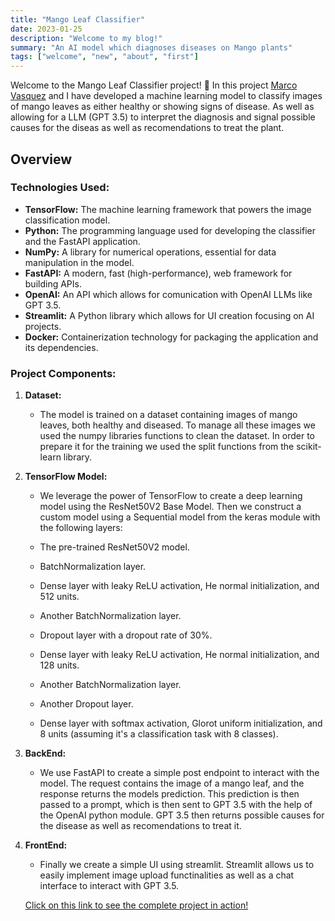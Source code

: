 ```yaml
---
title: "Mango Leaf Classifier"
date: 2023-01-25
description: "Welcome to my blog!"
summary: "An AI model which diagnoses diseases on Mango plants"
tags: ["welcome", "new", "about", "first"]
---
```


Welcome to the Mango Leaf Classifier project! 🌿 In this project [Marco Vasquez](https://www.linkedin.com/in/marco-fidel-vasquez-rivera/) and I have developed a machine learning model to classify images of mango leaves as either healthy or showing signs of disease. As well as allowing for a LLM (GPT 3.5) to interpret the diagnosis and signal possible causes for the diseas as well as recomendations to treat the plant.

## Overview

### Technologies Used:

- **TensorFlow:** The machine learning framework that powers the image classification model.
- **Python:** The programming language used for developing the classifier and the FastAPI application.
- **NumPy:** A library for numerical operations, essential for data manipulation in the model.
- **FastAPI:** A modern, fast (high-performance), web framework for building APIs.
- **OpenAI:** An API which allows for comunication with OpenAI LLMs like GPT 3.5.
- **Streamlit:** A Python library which allows for UI creation focusing on AI projects.
- **Docker:** Containerization technology for packaging the application and its dependencies.

### Project Components:

1. **Dataset:**

   - The model is trained on a dataset containing images of mango leaves, both healthy and diseased. To manage all these images we used the numpy libraries functions to clean the dataset. In order to prepare it for the training we used the split functions from the scikit-learn library.

2. **TensorFlow Model:**

   - We leverage the power of TensorFlow to create a deep learning model using the ResNet50V2 Base Model. Then we construct a custom model using a Sequential model from the keras module with the following layers:

   - The pre-trained ResNet50V2 model.
   - BatchNormalization layer.
   - Dense layer with leaky ReLU activation, He normal initialization, and 512 units.
   - Another BatchNormalization layer.
   - Dropout layer with a dropout rate of 30%.
   - Dense layer with leaky ReLU activation, He normal initialization, and 128 units.
   - Another BatchNormalization layer.
   - Another Dropout layer.
   - Dense layer with softmax activation, Glorot uniform initialization, and 8 units (assuming it's a classification task with 8 classes).

3. **BackEnd:**

   - We use FastAPI to create a simple post endpoint to interact with the model. The request contains the image of a mango leaf, and the response returns the models prediction. This prediction is then passed to a prompt, which is then sent to GPT 3.5 with the help of the OpenAI python module. GPT 3.5 then returns possible causes for the disease as well as recomendations to treat it.

4. **FrontEnd:**

   - Finally we create a simple UI using streamlit. Streamlit allows us to easily implement image upload functinalities as well as a chat interface to interact with GPT 3.5.

   [Click on this link to see the complete project in action!](https://share.streamlit.io)
